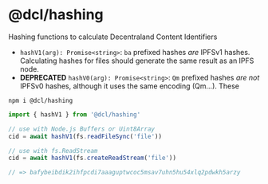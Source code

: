 # @dcl/hashing

Hashing functions to calculate Decentraland Content Identifiers

- `hashV1(arg): Promise<string>`: `ba` prefixed hashes _are_ IPFSv1 hashes. Calculating hashes for files should generate the same result as an IPFS node.
- **DEPRECATED** `hashV0(arg): Promise<string>`: `Qm` prefixed hashes _are not_ IPFSv0 hashes, although it uses the same encoding (Qm...). These

`npm i @dcl/hashing`

```ts
import { hashV1 } from '@dcl/hashing'

// use with Node.js Buffers or Uint8Array
cid = await hashV1(fs.readFileSync('file'))

// use with fs.ReadStream
cid = await hashV1(fs.createReadStream('file'))

// => bafybeibdik2ihfpcdi7aaaguptwcoc5msav7uhn5hu54xlq2pdwkh5arzy
```
